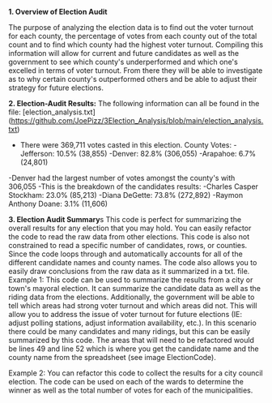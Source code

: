 **1. Overview of Election Audit**

The purpose of analyzing the election data is to find out the voter turnout for each county, the percentage of votes from each county out of the total count and to find which county had the highest voter turnout.
Compiling this information will allow for current and future candidates as well as the government to see which county's underperformed and which one's excelled in terms of voter turnout. From there they will be able to investigate as to why certain county's outperformed others and be able to adjust their strategy for future elections.

**2. Election-Audit Results:**
The following information can all be found in the file: [election_analysis.txt] (https://github.com/JoePizz/3Election_Analysis/blob/main/election_analysis.txt)
- There were 369,711 votes casted in this election.
County Votes:
-Jefferson: 10.5% (38,855)
-Denver: 82.8% (306,055)
-Arapahoe: 6.7% (24,801)

-Denver had the largest number of votes amongst the county's with 306,055
-This is the breakdown of the candidates results:
-Charles Casper Stockham: 23.0% (85,213)
-Diana DeGette: 73.8% (272,892)
-Raymon Anthony Doane: 3.1% (11,606)

**3. Election Audit Summary**s
This code is perfect for summarizing the overall results for any election that you may hold. You can easily refactor the code to read the raw data from other elections. This code is also not constrained to read a specific number of candidates, rows, or counties. Since the code loops through and automatically accounts for all of the different candidate names and county names. The code also allows you to easily draw conclusions from the raw data as it summarized in a txt. file.
Example 1:
This code can be used to summarize the results from a city or town's mayoral election. It can summarize the candidate data as well as the riding data from the elections. Additionally, the government will be able to tell which areas had strong voter turnout and which areas did not. This will allow you to address the issue of voter turnout for future elections (IE: adjust polling stations, adjust information availability, etc.). In this scenario there could be many candidates and many ridings, but this can be easily summarized by this code. The areas that will need to be refactored would be lines 49 and line 52 which is where you get the candidate name and the county name from the spreadsheet (see image ElectionCode). 

Example 2:
You can refactor this code to collect the results for a city council election. The code can be used on each of the wards to determine the winner as well as the total number of votes for each of the municipalities.
